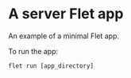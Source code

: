 # A server Flet app

An example of a minimal Flet app.

To run the app:

```
flet run [app_directory]
```